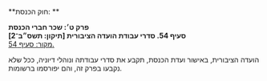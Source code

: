 **חוק הכנסת: **

**פרק ט׳: שכר חברי הכנסת**  
**סעיף 54. סדרי עבודת הועדה הציבורית [תיקון: תשס״ב־2]**  
[מקור: סעיף 54. ](https://he.wikisource.org/wiki/חוק_הכנסת#סעיף_54)  

 הועדה הציבורית, באישור ועדת הכנסת, תקבע את סדרי עבודתה ונוהלי דיוניה, ככל שלא נקבעו בפרק זה, והם יפורסמו ברשומות. 